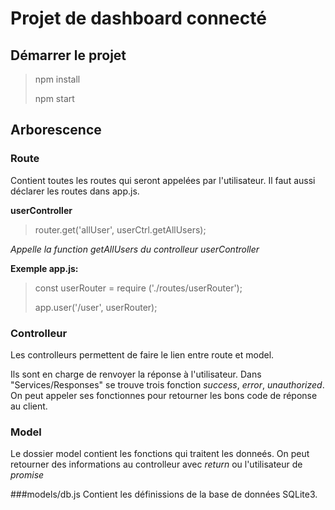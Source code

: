# Projet de dashboard connecté

## Démarrer le projet
> npm install
> 
> npm start

## Arborescence 
### Route
Contient toutes les routes qui seront appelées par l'utilisateur. Il faut aussi déclarer les routes dans app.js. 

**userController**
> router.get('allUser', userCtrl.getAllUsers);

*Appelle la function getAllUsers du controlleur userController*


**Exemple app.js:**
> const userRouter = require ('./routes/userRouter');
>
> app.user('/user', userRouter);

### Controlleur
Les controlleurs permettent de faire le lien entre route et model.

Ils sont en charge de renvoyer la réponse à l'utilisateur. Dans "Services/Responses" se trouve trois fonction *success*, *error*, *unauthorized*. On peut appeler ses fonctionnes pour retourner les bons code de réponse au client.

### Model
Le dossier model contient les fonctions qui traitent les donneés. On peut retourner des informations au controlleur avec *return* ou l'utilisateur de *promise*

###models/db.js
Contient les définissions de la base de données SQLite3. 
